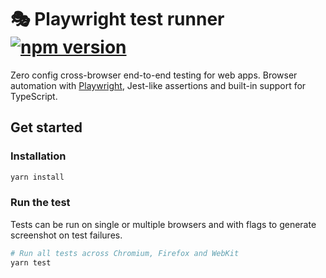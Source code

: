 # 🎭 Playwright test runner [![npm version](https://img.shields.io/npm/v/@playwright/test.svg?style=flat)](https://www.npmjs.com/package/@playwright/test)

Zero config cross-browser end-to-end testing for web apps. Browser automation with [Playwright](https://playwright.dev), Jest-like assertions and built-in support for TypeScript.

## Get started

### Installation

```sh
yarn install
```


### Run the test

Tests can be run on single or multiple browsers and with flags to generate screenshot on test failures.

```sh
# Run all tests across Chromium, Firefox and WebKit
yarn test
```

